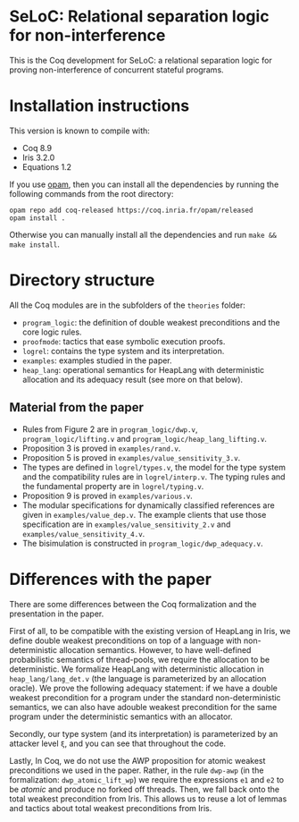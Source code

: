 # SeLoC: Relational separation logic for non-interference

This is the Coq development for SeLoC: a relational separation logic for proving non-interference of concurrent stateful programs.

# Installation instructions

This version is known to compile with:
- Coq 8.9
- Iris 3.2.0
- Equations 1.2

If you use [opam](https://opam.ocaml.org/), then you can install all the dependencies by running the following commands from the root directory:
```
opam repo add coq-released https://coq.inria.fr/opam/released
opam install .
```

Otherwise you can manually install all the dependencies and run `make && make install`.

# Directory structure

All the Coq modules are in the subfolders of the `theories` folder:

- `program_logic`: the definition of double weakest preconditions and the core logic rules.
- `proofmode`: tactics that ease symbolic execution proofs.
- `logrel`: contains the type system and its interpretation.
- `examples`: examples studied in the paper.
- `heap_lang`: operational semantics for HeapLang with deterministic allocation and its adequacy result (see more on that below).

## Material from the paper

- Rules from Figure 2 are in `program_logic/dwp.v`, `program_logic/lifting.v` and `program_logic/heap_lang_lifting.v`.
- Proposition 3 is proved in `examples/rand.v`.
- Proposition 5 is proved in `examples/value_sensitivity_3.v`.
- The types are defined in `logrel/types.v`, the model for the type system and the compatibility rules are in `logrel/interp.v`.
The typing rules and the fundamental property are in `logrel/typing.v`.
- Proposition 9 is proved in `examples/various.v`.
- The modular specifications for dynamically classified references are given in `examples/value_dep.v`. The example clients that use those specification are in `examples/value_sensitivity_2.v` and `examples/value_sensitivity_4.v`.
- The bisimulation is constructed in `program_logic/dwp_adequacy.v`.

# Differences with the paper

There are some differences between the Coq formalization and the
presentation in the paper.

First of all, to be compatible with the existing version of HeapLang
in Iris, we define double weakest preconditions on top of a language with non-deterministic
allocation semantics. However, to have well-defined probabilistic
semantics of thread-pools, we require the allocation to be
deterministic. We formalize HeapLang with deterministic allocation in
`heap_lang/lang_det.v` (the language is parameterized by an allocation
oracle). We prove the following adequacy statement: if we have a double weakest precondition for a
program under the standard non-deterministic semantics, we can also
have adouble weakest precondition for the same program under the deterministic semantics with
an allocator.

Secondly, our type system (and its interpretation) is parameterized by
an attacker level `ξ`, and you can see that throughout the code.

Lastly, In Coq, we do not use the AWP proposition for atomic
weakest preconditions we used in the paper. Rather, in the rule
`dwp-awp` (in the formalization:
`dwp_atomic_lift_wp`) we require the expressions `e1` and `e2` to be
_atomic_ and produce no forked off threads. Then, we fall back onto
the total weakest precondition from Iris. This allows us to reuse a
lot of lemmas and tactics about total weakest preconditions from Iris.
